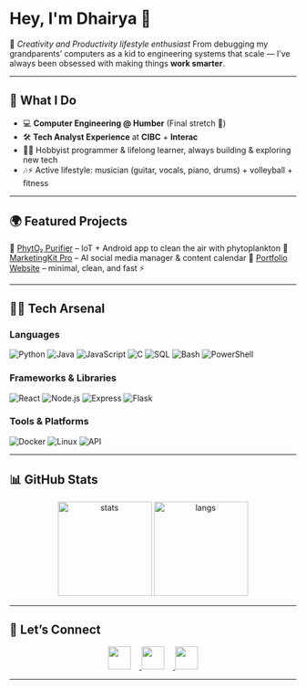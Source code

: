 # Hey, I'm Dhairya 👋


🎯 *Creativity and Productivity lifestyle enthusiast*
From debugging my grandparents’ computers as a kid to engineering systems that scale — I’ve always been obsessed with making things **work smarter**.


---


## 🚀 What I Do
- 💻 **Computer Engineering @ Humber** (Final stretch 🏁)  
- 🛠️ **Tech Analyst Experience** at **CIBC** + **Interac**  
- 👨‍💻 Hobbyist programmer & lifelong learner, always building & exploring new tech  
- 🎶⚡ Active lifestyle: musician (guitar, vocals, piano, drums) + volleyball + fitness 


---


## 🌍 Featured Projects
🔹 [PhytO₂ Purifier](https://github.com/DhairyaPal6099/phytoplankton-air-systems) – IoT + Android app to clean the air with phytoplankton
🔹 [MarketingKit Pro](https://github.com/DhairyaPal6099/marketingkit-pro) – AI social media manager & content calendar
🔹 [Portfolio Website](#) – minimal, clean, and fast ⚡


---


## 🧑‍💻 Tech Arsenal
### Languages
![Python](https://img.shields.io/badge/Python-3776AB?style=for-the-badge&logo=python&logoColor=white)
![Java](https://img.shields.io/badge/Java-007396?style=for-the-badge&logo=openjdk&logoColor=white)
![JavaScript](https://img.shields.io/badge/JavaScript-F7DF1E?style=for-the-badge&logo=javascript&logoColor=black)
![C](https://img.shields.io/badge/C-00599C?style=for-the-badge&logo=c&logoColor=white)
![SQL](https://img.shields.io/badge/SQL-336791?style=for-the-badge&logo=postgresql&logoColor=white)
![Bash](https://img.shields.io/badge/Bash-121011?style=for-the-badge&logo=gnu-bash&logoColor=white)
![PowerShell](https://img.shields.io/badge/PowerShell-5391FE?style=for-the-badge&logo=powershell&logoColor=white)

### Frameworks & Libraries
![React](https://img.shields.io/badge/React-20232A?style=for-the-badge&logo=react&logoColor=61DAFB)
![Node.js](https://img.shields.io/badge/Node.js-339933?style=for-the-badge&logo=nodedotjs&logoColor=white)
![Express](https://img.shields.io/badge/Express-000000?style=for-the-badge&logo=express&logoColor=white)
![Flask](https://img.shields.io/badge/Flask-000000?style=for-the-badge&logo=flask&logoColor=white)

### Tools & Platforms
![Docker](https://img.shields.io/badge/Docker-2496ED?style=for-the-badge&logo=docker&logoColor=white)
![Linux](https://img.shields.io/badge/Linux-FCC624?style=for-the-badge&logo=linux&logoColor=black)
![API](https://img.shields.io/badge/API-009688?style=for-the-badge&logo=fastapi&logoColor=white)


---


## 📊 GitHub Stats
<p align="center">
<img src="https://github-readme-stats.vercel.app/api?username=dhairyapal6099&show_icons=true&theme=tokyonight" alt="stats" height="165"/>
<img src="https://github-readme-stats.vercel.app/api/top-langs/?username=dhairyapal6099&layout=compact&theme=tokyonight" alt="langs" height="165"/>
</p>


---

## 🤝 Let’s Connect
<p align="center">
  <a href="https://www.linkedin.com/in/dhairyapal/">
    <img src="https://img.shields.io/badge/LinkedIn-blue?logo=linkedin&logoColor=white" height="40" style="margin-right:15px;">
  </a>
  <a href="https://github.com/dhairyapal">
    <img src="https://img.shields.io/badge/GitHub-black?logo=github&logoColor=white" height="40" style="margin-right:15px;">
  </a>
  <a href="mailto:dhairyapal940@gmail.com">
    <img src="https://img.shields.io/badge/Email-red?logo=gmail&logoColor=white" height="40">
  </a>
</p>

---
